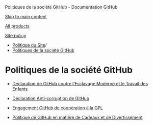 Politiques de la société GitHub - Documentation GitHub

[Skip to main content](#main-content)

[All products](/fr)

[Site policy](/site-policy)

* [Politique du Site](/fr/site-policy)/
* [Politiques de la société GitHub](/fr/site-policy/github-company-policies)

Politiques de la société GitHub
==========

* [Déclaration de GitHub contre l’Esclavage Moderne et le Travail des Enfants](/fr/site-policy/github-company-policies/github-statement-against-modern-slavery-and-child-labor)

* [Déclaration Anti-corruption de GitHub](/fr/site-policy/github-company-policies/github-anti-bribery-statement)

* [Engagement GitHub de coopération à la GPL](/fr/site-policy/github-company-policies/github-gpl-cooperation-commitment)

* [Politique de GitHub en matière de Cadeaux et de Divertissement](/fr/site-policy/github-company-policies/github-gifts-and-entertainment-policy)
